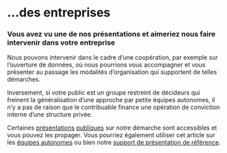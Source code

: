 # ...des entreprises

### Vous avez vu une de nos présentations et aimeriez nous faire intervenir dans votre entreprise

Nous pouvons intervenir dans le cadre d’une coopération, par exemple sur l’ouverture de données, où nous pourrions vous accompagner et vous présenter au passage les modalités d’organisation qui supportent de telles démarches.

Inversement, si votre public est un groupe restreint de décideurs qui freinent la généralisation d’une approche par petite équipes autonomes, il n’y a pas de raison que le contribuable finance une opération de conviction interne d’une structure privée.

Certaines [présentations](https://www.youtube.com/watch?v=qAFm3HhoZNI) [publiques](https://www.infoq.com/fr/presentations/mix-it-pierre-pezziardi-startups-d-etat) sur notre démarche sont accessibles et vous pouvez les propager. Vous pourriez également utiliser cet article sur les [équipes autonomes](https://beta.gouv.fr/2016/11/28/equipes-autonomes) ou bien notre [support de présentation de référence](https://beta.gouv.fr/content/docs/betagouv_presentation.pdf).


